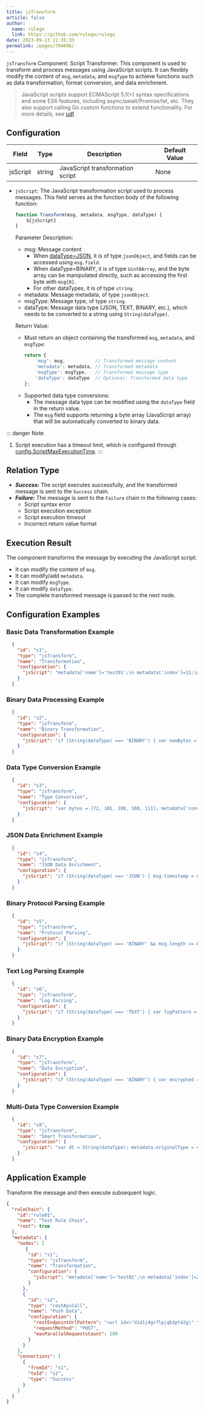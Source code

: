 ```yaml
---
title: jsTransform
article: false
author: 
  name: rulego
  link: https://github.com/rulego/rulego
date: 2023-09-13 21:35:33
permalink: /pages/794696/
---
```

`jsTransform` Component: Script Transformer. This component is used to transform and process messages using JavaScript scripts. It can flexibly modify the content of `msg`, `metadata`, and `msgType` to achieve functions such as data transformation, format conversion, and data enrichment.

> JavaScript scripts support ECMAScript 5.1(+) syntax specifications and some ES6 features, including async/await/Promise/let, etc. They also support calling Go custom functions to extend functionality. For more details, see [udf](/pages/d59341/#udf).

## Configuration

| Field       | Type     | Description             | Default Value |
|----------|--------|----------------|-----|
| jsScript | string | JavaScript transformation script | None   |

- `jsScript`: The JavaScript transformation script used to process messages. This field serves as the function body of the following function:

  ```javascript
  function Transform(msg, metadata, msgType, dataType) {
      ${jsScript}
  }
  ```

  Parameter Description:
  - msg: Message content
    - When [dataType=JSON](/pages/8ee82f/), it is of type `jsonObject`, and fields can be accessed using `msg.field`.
    - When dataType=BINARY, it is of type `Uint8Array`, and the byte array can be manipulated directly, such as accessing the first byte with `msg[0]`.
    - For other dataTypes, it is of type `string`.
  - metadata: Message metadata, of type `jsonObject`.
  - msgType: Message type, of type `string`.
  - dataType: Message data type (JSON, TEXT, BINARY, etc.), which needs to be converted to a string using `String(dataType)`.

  Return Value:
  - Must return an object containing the transformed `msg`, `metadata`, and `msgType`:
    ```javascript
    return {
        'msg': msg,           // Transformed message content
        'metadata': metadata, // Transformed metadata
        'msgType': msgType,   // Transformed message type
        'dataType': dataType  // Optional: Transformed data type
    };
    ```
  - Supported data type conversions:
    - The message data type can be modified using the `dataType` field in the return value.
    - The `msg` field supports returning a byte array (JavaScript array) that will be automatically converted to binary data.

::: danger Note
1. Script execution has a timeout limit, which is configured through [config.ScriptMaxExecutionTime](/pages/d59341/#ScriptMaxExecutionTime).
   :::

## Relation Type

- ***Success:*** The script executes successfully, and the transformed message is sent to the `Success` chain.
- ***Failure:*** The message is sent to the `Failure` chain in the following cases:
  - Script syntax error
  - Script execution exception
  - Script execution timeout
  - Incorrect return value format

## Execution Result

The component transforms the message by executing the JavaScript script:
- It can modify the content of `msg`.
- It can modify/add `metadata`.
- It can modify `msgType`.
- It can modify `dataType`.
- The complete transformed message is passed to the next node.

## Configuration Examples

### Basic Data Transformation Example
```json
  {
    "id": "s1",
    "type": "jsTransform",
    "name": "Transformation",
    "configuration": {
      "jsScript": "metadata['name']='test01';\n metadata['index']=11;\n msg['addField']='addValue1'; return {'msg':msg,'metadata':metadata,'msgType':msgType};"
    }
  }
```

### Binary Data Processing Example
```json
  {
    "id": "s2",
    "type": "jsTransform",
    "name": "Binary Transformation",
    "configuration": {
      "jsScript": "if (String(dataType) === 'BINARY') { var newBytes = new Uint8Array(msg.length + 4); newBytes[0] = 0xFF; newBytes[1] = 0xFE; newBytes[2] = 0xFD; newBytes[3] = 0xFC; for (var i = 0; i < msg.length; i++) { newBytes[i + 4] = msg[i]; } metadata['processed'] = 'true'; return {'msg': newBytes, 'metadata': metadata, 'msgType': msgType, 'dataType': 'BINARY'}; } return {'msg': msg, 'metadata': metadata, 'msgType': msgType};"
    }
  }
```

### Data Type Conversion Example
```json
  {
    "id": "s3",
    "type": "jsTransform", 
    "name": "Type Conversion",
    "configuration": {
      "jsScript": "var bytes = [72, 101, 108, 108, 111]; metadata['converted'] = 'text_to_binary'; return {'msg': bytes, 'metadata': metadata, 'msgType': msgType, 'dataType': 'BINARY'};"
    }
  }
```

### JSON Data Enrichment Example
```json
  {
    "id": "s4",
    "type": "jsTransform",
    "name": "JSON Data Enrichment",
    "configuration": {
      "jsScript": "if (String(dataType) === 'JSON') { msg.timestamp = new Date().toISOString(); msg.processedBy = 'RuleGo'; if (msg.temperature !== undefined) { msg.temperatureF = msg.temperature * 9/5 + 32; msg.status = msg.temperature > 25 ? 'hot' : 'normal'; } metadata['enhanced'] = 'true'; } return {'msg': msg, 'metadata': metadata, 'msgType': msgType};"
    }
  }
```

### Binary Protocol Parsing Example
```json
  {
    "id": "s5",
    "type": "jsTransform",
    "name": "Protocol Parsing",
    "configuration": {
      "jsScript": "if (String(dataType) === 'BINARY' && msg.length >= 8) { var deviceId = (msg[0] << 8) | msg[1]; var functionCode = (msg[2] << 8) | msg[3]; var dataLength = (msg[4] << 8) | msg[5]; var payload = Array.from(msg.slice(6)); var result = { deviceId: deviceId, functionCode: functionCode, dataLength: dataLength, payload: payload, parsedAt: new Date().toISOString() }; metadata['protocol'] = 'custom'; metadata['parsed'] = 'true'; return {'msg': result, 'metadata': metadata, 'msgType': 'PARSED_DATA', 'dataType': 'JSON'}; } return {'msg': msg, 'metadata': metadata, 'msgType': msgType};"
    }
  }
```

### Text Log Parsing Example
```json
  {
    "id": "s6",
    "type": "jsTransform",
    "name": "Log Parsing",
    "configuration": {
      "jsScript": "if (String(dataType) === 'TEXT') { var logPattern = /^(\\d{4}-\\d{2}-\\d{2} \\d{2}:\\d{2}:\\d{2}) \\[(\\w+)\\] (.+)$/; var match = msg.match(logPattern); if (match) { var parsed = { timestamp: match[1], level: match[2], message: match[3], source: 'application' }; metadata['logParsed'] = 'true'; return {'msg': parsed, 'metadata': metadata, 'msgType': 'LOG_ENTRY', 'dataType': 'JSON'}; } } return {'msg': msg, 'metadata': metadata, 'msgType': msgType};"
    }
  }
```

### Binary Data Encryption Example
```json
  {
    "id": "s7",
    "type": "jsTransform",
    "name": "Data Encryption",
    "configuration": {
      "jsScript": "if (String(dataType) === 'BINARY') { var encrypted = new Uint8Array(msg.length + 4); encrypted[0] = 0xAA; encrypted[1] = 0xBB; encrypted[2] = 0xCC; encrypted[3] = 0xDD; for (var i = 0; i < msg.length; i++) { encrypted[i + 4] = msg[i] ^ 0x55; } metadata['encrypted'] = 'true'; metadata['algorithm'] = 'xor'; return {'msg': encrypted, 'metadata': metadata, 'msgType': msgType, 'dataType': 'BINARY'}; } return {'msg': msg, 'metadata': metadata, 'msgType': msgType};"
    }
  }
```

### Multi-Data Type Conversion Example
```json
  {
    "id": "s8",
    "type": "jsTransform",
    "name": "Smart Transformation",
    "configuration": {
      "jsScript": "var dt = String(dataType); metadata.originalType = dt; if (dt === 'JSON') { msg.converted = true; msg.convertedAt = new Date().toISOString(); return {'msg': msg, 'metadata': metadata, 'msgType': 'ENHANCED_JSON'}; } else if (dt === 'TEXT') { try { var parsed = JSON.parse(msg); metadata.textToJson = 'success'; return {'msg': parsed, 'metadata': metadata, 'msgType': 'CONVERTED_JSON', 'dataType': 'JSON'}; } catch(e) { metadata.conversionError = e.message; } } else if (dt === 'BINARY') { var hex = Array.from(msg).map(b => b.toString(16).padStart(2, '0')).join(''); metadata.hexString = hex; metadata.binaryLength = msg.length; } return {'msg': msg, 'metadata': metadata, 'msgType': msgType};"
    }
  }
```

## Application Example
Transform the message and then execute subsequent logic.

```json
{
  "ruleChain": {
    "id":"rule01",
    "name": "Test Rule Chain",
    "root": true
  },
  "metadata": {
    "nodes": [
       {
        "id": "s1",
        "type": "jsTransform",
        "name": "Transformation",
        "configuration": {
          "jsScript": "metadata['name']='test02';\n metadata['index']=22;\n msg['addField']='addValue2'; return {'msg':msg,'metadata':metadata,'msgType':msgType};"
        }
      },
      {
        "id": "s2",
        "type": "restApiCall",
        "name": "Push Data",
        "configuration": {
          "restEndpointUrlPattern": "<url id=\"d1d1j4gr7lpjqb3pt42g\" type=\"url\" status=\"failed\" title=\"\" wc=\"0\">http://192.168.136.26:9099/api/msg</url>   ",
          "requestMethod": "POST",
          "maxParallelRequestsCount": 200
        }
      }
    ],
    "connections": [
      {
        "fromId": "s1",
        "toId": "s2",
        "type": "Success"
      }
    ]
  }
}
```
